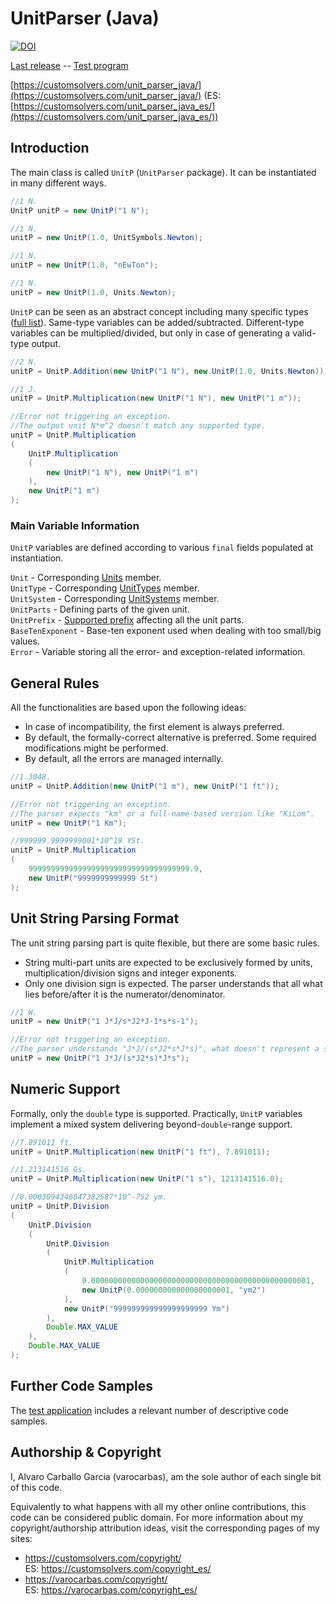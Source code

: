 # UnitParser (Java) 

[![DOI](https://zenodo.org/badge/DOI/10.5281/zenodo.807522.svg)](https://zenodo.org/record/807522)

[Last release](https://github.com/varocarbas/FlexibleParser_Java/releases/tag/UnitParser_1.0.9.0) -- [Test program](https://github.com/varocarbas/FlexibleParser_Java/blob/master/all_code/Test/src/Parts/UnitParser.java) 

[https://customsolvers.com/unit_parser_java/](https://customsolvers.com/unit_parser_java/) (ES: [https://customsolvers.com/unit_parser_java_es/](https://customsolvers.com/unit_parser_java_es/))

## Introduction
The main class is called ```UnitP``` (```UnitParser``` package). It can be instantiated in many different ways.

```Java
//1 N.
UnitP unitP = new UnitP("1 N"); 

//1 N.
unitP = new UnitP(1.0, UnitSymbols.Newton);

//1 N.
unitP = new UnitP(1.0, "nEwTon");

//1 N.
unitP = new UnitP(1.0, Units.Newton);
```

```UnitP``` can be seen as an abstract concept including many specific types ([full list](https://github.com/varocarbas/FlexibleParser_Java/blob/master/all_code/UnitParser/src_Public/UnitParser/UnitTypes.java)). Same-type variables can be added/subtracted. Different-type variables can be multiplied/divided, but only in case of generating a valid-type output.

```Java
//2 N.
unitP = UnitP.Addition(new UnitP("1 N"), new UnitP(1.0, Units.Newton));

//1 J.
unitP = UnitP.Multiplication(new UnitP("1 N"), new UnitP("1 m"));

//Error not triggering an exception. 
//The output unit N*m^2 doesn't match any supported type.
unitP = UnitP.Multiplication
(
	UnitP.Multiplication
	(
		new UnitP("1 N"), new UnitP("1 m")
	), 
	new UnitP("1 m")
); 
```

### Main Variable Information
```UnitP``` variables are defined according to various ```final``` fields populated at instantiation.

```Unit``` - Corresponding [Units](https://github.com/varocarbas/FlexibleParser_Java/blob/master/all_code/UnitParser/src_Public/UnitParser/Units.java) member.<br>
```UnitType``` - Corresponding [UnitTypes](https://github.com/varocarbas/FlexibleParser_Java/blob/master/all_code/UnitParser/src_Public/UnitParser/UnitTypes.java) member.<br>
```UnitSystem``` - Corresponding [UnitSystems](https://github.com/varocarbas/FlexibleParser_Java/blob/master/all_code/UnitParser/src_Public/UnitParser/UnitSystems.java) member.<br>
```UnitParts``` - Defining parts of the given unit.<br>
```UnitPrefix``` - [Supported prefix](https://github.com/varocarbas/FlexibleParser_Java/blob/master/all_code/UnitParser/src_Public/UnitParser/Prefix.java) affecting all the unit parts.<br>
```BaseTenExponent``` - Base-ten exponent used when dealing with too small/big values.<br>
```Error``` - Variable storing all the error- and exception-related information.

## General Rules

All the functionalities are based upon the following ideas:
- In case of incompatibility, the first element is always preferred.
- By default, the formally-correct alternative is preferred. Some required modifications might be performed.
- By default, all the errors are managed internally.

```Java
//1.3048.
unitP = UnitP.Addition(new UnitP("1 m"), new UnitP("1 ft")); 

//Error not triggering an exception. 
//The parser expects "km" or a full-name-based version like "KiLom".
unitP = new UnitP("1 Km"); 

//999999.9999999001*10^19 YSt.
unitP = UnitP.Multiplication
(
	999999999999999999999999999999999999.9,
	new UnitP("9999999999999 St")
); 
```

## Unit String Parsing Format

The unit string parsing part is quite flexible, but there are some basic rules.
- String multi-part units are expected to be exclusively formed by units, multiplication/division signs and integer exponents.
- Only one division sign is expected. The parser understands that all what lies before/after it is the numerator/denominator.

```Java
//1 W.
unitP = new UnitP("1 J*J/s*J2*J-1*s*s-1");

//Error not triggering an exception. 
//The parser understands "J*J/(s*J2*s*J*s)", what doesn't represent a supported type.
unitP = new UnitP("1 J*J/(s*J2*s)*J*s");
```

## Numeric Support
Formally, only the ```double``` type is supported. Practically, ```UnitP``` variables implement a mixed system delivering beyond-```double```-range support. 

```Java
//7.891011 ft.
unitP = UnitP.Multiplication(new UnitP("1 ft"), 7.891011);

//1.213141516 Gs.
unitP = UnitP.Multiplication(new UnitP("1 s"), 1213141516.0);

//0.0003094346047382587*10^-752 ym.
unitP = UnitP.Division
(
	UnitP.Division
	(
		UnitP.Division
		(
			UnitP.Multiplication
			(
				0.0000000000000000000000000000000000000000000000001,
				new UnitP(0.000000000000000000001, "ym2")
			),
			new UnitP("999999999999999999999 Ym")
		),
		Double.MAX_VALUE
	),
	Double.MAX_VALUE
);
```

## Further Code Samples
The [test application](https://github.com/varocarbas/FlexibleParser_Java/blob/master/all_code/Test/src/Parts/UnitParser.java) includes a relevant number of descriptive code samples. 

## Authorship & Copyright

I, Alvaro Carballo Garcia (varocarbas), am the sole author of each single bit of this code.

Equivalently to what happens with all my other online contributions, this code can be considered public domain. For more information about my copyright/authorship attribution ideas, visit the corresponding pages of my sites:
- https://customsolvers.com/copyright/<br/> 
ES: https://customsolvers.com/copyright_es/
- https://varocarbas.com/copyright/<br/>ES: https://varocarbas.com/copyright_es/
